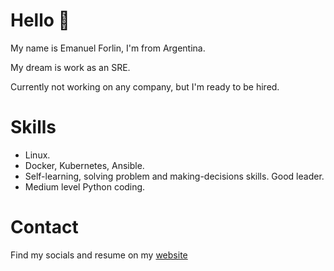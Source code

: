 # Hello 👋
My name is Emanuel Forlin, I'm from Argentina.

My dream is work as an SRE.

Currently not working on any company, but I'm ready to be hired.

# Skills

* Linux.
* Docker, Kubernetes, Ansible.
* Self-learning, solving problem and making-decisions skills. Good leader.
* Medium level Python coding.

# Contact

Find my socials and resume on my [website](https://emaaforlin.github.io/web)
 


